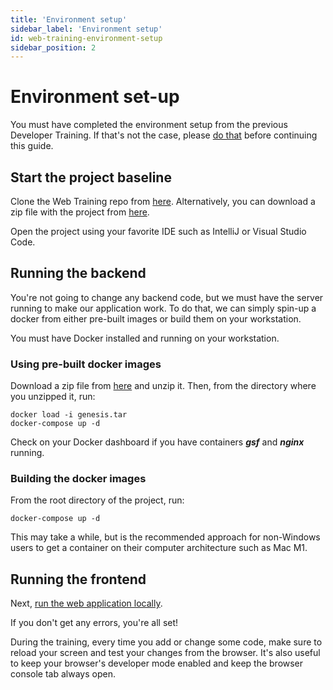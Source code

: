 ```yaml
---
title: 'Environment setup'
sidebar_label: 'Environment setup'
id: web-training-environment-setup
sidebar_position: 2
---
```



# Environment set-up

You must have completed the environment setup from the previous Developer Training. If that's not the case, please [do that](/getting-started/developer-training/environment-setup/) before continuing this guide.


## Start the project baseline

Clone the Web Training repo from [here](https://github.com/genesiscommunitysuccess/webtraining-seed). Alternatively, you can download a zip file with the project from [here](https://genesisglobal.jfrog.io/artifactory/community-uploads/webtraining-seed.zip).

Open the project using your favorite IDE such as IntelliJ or Visual Studio Code.

## Running the backend
You're not going to change any backend code, but we must have the server running to make our application work. To do that, we can simply spin-up a docker from either pre-built images or build them on your workstation.

You must have Docker installed and running on your workstation.

### Using pre-built docker images
Download a zip file from [here](https://genesisglobal.jfrog.io/artifactory/community-uploads/webtraining-docker.zip) and unzip it. Then, from the directory where you unzipped it, run:
```shell
docker load -i genesis.tar
docker-compose up -d
```

Check on your Docker dashboard if you have containers ***gsf*** and ***nginx*** running.

### Building the docker images
From the root directory of the project, run:
```shell
docker-compose up -d
```

This may take a while, but is the recommended approach for non-Windows users to get a container on their computer architecture such as Mac M1.


<!-- Download this [WSL distro](https://genesisglobal.jfrog.io/artifactory/community-uploads/web-training-wsl.zip), unzip it and import it into WSL:
- As a reminder, create a local folder where you want to run the distro, e.g., "C:\wsl\distros\web-training-distro\". Unzip the package downloaded there and, from a command line, cd into that folder then run:

    ```shell
    wsl --import web-training . web-training-wsl.backup
    ```

Next, to start the server processes, run:
```shell
wsl -d web-training
su genesis
startServer
mon
```

You should see all processes up and running. Remember to start the server processes every time you re-start your machine. -->

## Running the frontend
Next, [run the web application locally](/getting-started/developer-training/training-content-day2/#running-the-application-locally).

If you don't get any errors, you're all set!

During the training, every time you add or change some code, make sure to reload your screen and test your changes from the browser. It's also useful to keep your browser's developer mode enabled and keep the browser console tab always open.
